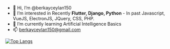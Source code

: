 - 👋 Hi, I’m @berkayceylan150
- 👀 I’m interested in Recently **Flutter, Django, Python** - In past Javascript, VueJS, ElectronJS, JQuery, CSS, PHP.
- 🌱 I’m currently learning Artificial Intelligence Basics
- 📫 berkayceylan150@gmail.com

[![Top Langs](https://github-readme-stats.vercel.app/api/top-langs/?username=berkayceylan)](https://github.com/anuraghazra/github-readme-stats)
